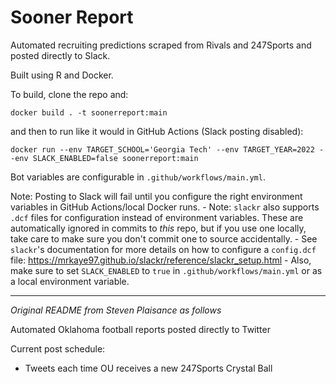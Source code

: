 # Sooner Report

Automated recruiting predictions scraped from Rivals and 247Sports and posted directly to Slack.

Built using R and Docker.

To build, clone the repo and:

```
docker build . -t soonerreport:main
```

and then to run like it would in GitHub Actions (Slack posting disabled):

```
docker run --env TARGET_SCHOOL='Georgia Tech' --env TARGET_YEAR=2022 --env SLACK_ENABLED=false soonerreport:main
```

Bot variables are configurable in `.github/workflows/main.yml`.

Note: Posting to Slack will fail until you configure the right environment variables in GitHub Actions/local Docker runs. 
    - Note: `slackr` also supports `.dcf` files for configuration instead of environment variables. These are automatically ignored in commits to _this_ repo, but if you use one locally, take care to make sure you don't commit one to source accidentally.
    - See `slackr`'s documentation for more details on how to configure a `config.dcf` file: https://mrkaye97.github.io/slackr/reference/slackr_setup.html
    - Also, make sure to set `SLACK_ENABLED` to `true` in `.github/workflows/main.yml` or as a local environment variable.

---

_Original README from Steven Plaisance as follows_

Automated Oklahoma football reports posted directly to Twitter

Current post schedule:

- Tweets each time OU receives a new 247Sports Crystal Ball
